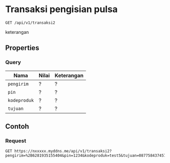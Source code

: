 # Transaksi pengisian pulsa
```http
GET /api/v1/transaksi2
```
keterangan
## Properties
### Query
Nama  | Nilai | Keterangan
--- | --- | ---
<code>pengirim</code> | ? | ?
<code>pin</code> | ? | ?
<code>kodeproduk</code> | ? | ?
<code>tujuan</code> | ? | ?

## Contoh

### Request
```http
GET https://nxxxxx.myddns.me/api/v1/transaksi2?pengirim=%2B6281935155404&pin=1234&kodeproduk=test5&tujuan=087758437457
```
